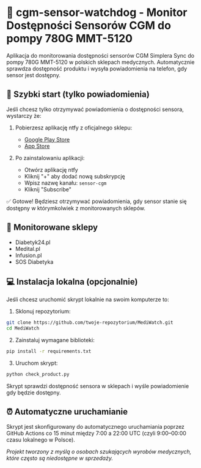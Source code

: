 # 🏥 cgm-sensor-watchdog - Monitor Dostępności Sensorów CGM do pompy 780G MMT-5120

Aplikacja do monitorowania dostępności sensorów CGM Simplera Sync do pompy 780G MMT-5120 w polskich sklepach medycznych. Automatycznie sprawdza dostępność produktu i wysyła powiadomienia na telefon, gdy sensor jest dostępny.

## 📱 Szybki start (tylko powiadomienia)

Jeśli chcesz tylko otrzymywać powiadomienia o dostępności sensora, wystarczy że:

1. Pobierzesz aplikację ntfy z oficjalnego sklepu:
   - [Google Play Store](https://play.google.com/store/apps/details?id=io.heckel.ntfy)
   - [App Store](https://apps.apple.com/us/app/ntfy/id1625396347)

2. Po zainstalowaniu aplikacji:
   - Otwórz aplikację ntfy
   - Kliknij "+" aby dodać nową subskrypcję
   - Wpisz nazwę kanału: `sensor-cgm`
   - Kliknij "Subscribe"

✅ Gotowe! Będziesz otrzymywać powiadomienia, gdy sensor stanie się dostępny w którymkolwiek z monitorowanych sklepów.

## 🏪 Monitorowane sklepy

- Diabetyk24.pl
- Medital.pl
- Infusion.pl
- SOS Diabetyka

## 💻 Instalacja lokalna (opcjonalnie)

Jeśli chcesz uruchomić skrypt lokalnie na swoim komputerze to:

1. Sklonuj repozytorium:
```bash
git clone https://github.com/twoje-repozytorium/MediWatch.git
cd MediWatch
```

2. Zainstaluj wymagane biblioteki:
```bash
pip install -r requirements.txt
```

3. Uruchom skrypt:
```bash
python check_product.py
```

Skrypt  sprawdzi dostępność sensora w sklepach i wyśle powiadomienie gdy będzie dostępny.

## ⏰ Automatyczne uruchamianie

Skrypt jest skonfigurowany do automatycznego uruchamiania poprzez GitHub Actions co 15 minut między 7:00 a 22:00 UTC (czyli 9:00–00:00 czasu lokalnego w Polsce).

*Projekt tworzony z myślą o osobach szukających wyrobów medycznych, które często są niedostępne w sprzedaży.*
